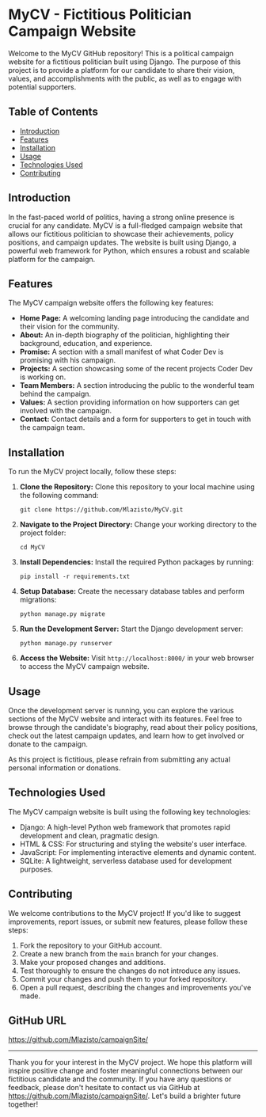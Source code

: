 # MyCV - Fictitious Politician Campaign Website

Welcome to the MyCV GitHub repository! This is a political campaign website for a fictitious politician built using Django. The purpose of this project is to provide a platform for our candidate to share their vision, values, and accomplishments with the public, as well as to engage with potential supporters.

## Table of Contents

- [Introduction](#introduction)
- [Features](#features)
- [Installation](#installation)
- [Usage](#usage)
- [Technologies Used](#technologies-used)
- [Contributing](#contributing)

## Introduction

In the fast-paced world of politics, having a strong online presence is crucial for any candidate. MyCV is a full-fledged campaign website that allows our fictitious politician to showcase their achievements, policy positions, and campaign updates. The website is built using Django, a powerful web framework for Python, which ensures a robust and scalable platform for the campaign.

## Features

The MyCV campaign website offers the following key features:

- **Home Page:** A welcoming landing page introducing the candidate and their vision for the community.
- **About:** An in-depth biography of the politician, highlighting their background, education, and experience.
- **Promise:** A section with a small manifest of what Coder Dev is promising with his campaign.
- **Projects:** A section showcasing some of the recent projects Coder Dev is working on.
- **Team Members:** A section introducing the public to the wonderful team behind the campaign.
- **Values:** A section providing information on how supporters can get involved with the campaign.
- **Contact:** Contact details and a form for supporters to get in touch with the campaign team.

## Installation

To run the MyCV project locally, follow these steps:

1. **Clone the Repository:** Clone this repository to your local machine using the following command:

   ```
   git clone https://github.com/Mlazisto/MyCV.git
   ```

2. **Navigate to the Project Directory:** Change your working directory to the project folder:

   ```
   cd MyCV
   ```

3. **Install Dependencies:** Install the required Python packages by running:

   ```
   pip install -r requirements.txt
   ```

4. **Setup Database:** Create the necessary database tables and perform migrations:

   ```
   python manage.py migrate
   ```

5. **Run the Development Server:** Start the Django development server:

   ```
   python manage.py runserver
   ```

6. **Access the Website:** Visit `http://localhost:8000/` in your web browser to access the MyCV campaign website.

## Usage

Once the development server is running, you can explore the various sections of the MyCV website and interact with its features. Feel free to browse through the candidate's biography, read about their policy positions, check out the latest campaign updates, and learn how to get involved or donate to the campaign.

As this project is fictitious, please refrain from submitting any actual personal information or donations.

## Technologies Used

The MyCV campaign website is built using the following key technologies:

- Django: A high-level Python web framework that promotes rapid development and clean, pragmatic design.
- HTML & CSS: For structuring and styling the website's user interface.
- JavaScript: For implementing interactive elements and dynamic content.
- SQLite: A lightweight, serverless database used for development purposes.

## Contributing

We welcome contributions to the MyCV project! If you'd like to suggest improvements, report issues, or submit new features, please follow these steps:

1. Fork the repository to your GitHub account.
2. Create a new branch from the `main` branch for your changes.
3. Make your proposed changes and additions.
4. Test thoroughly to ensure the changes do not introduce any issues.
5. Commit your changes and push them to your forked repository.
6. Open a pull request, describing the changes and improvements you've made.

## GitHub URL

https://github.com/Mlazisto/campaignSite/

---

Thank you for your interest in the MyCV project. We hope this platform will inspire positive change and foster meaningful connections between our fictitious candidate and the community. If you have any questions or feedback, please don't hesitate to contact us via GitHub at https://github.com/Mlazisto/campaignSite/. Let's build a brighter future together!
